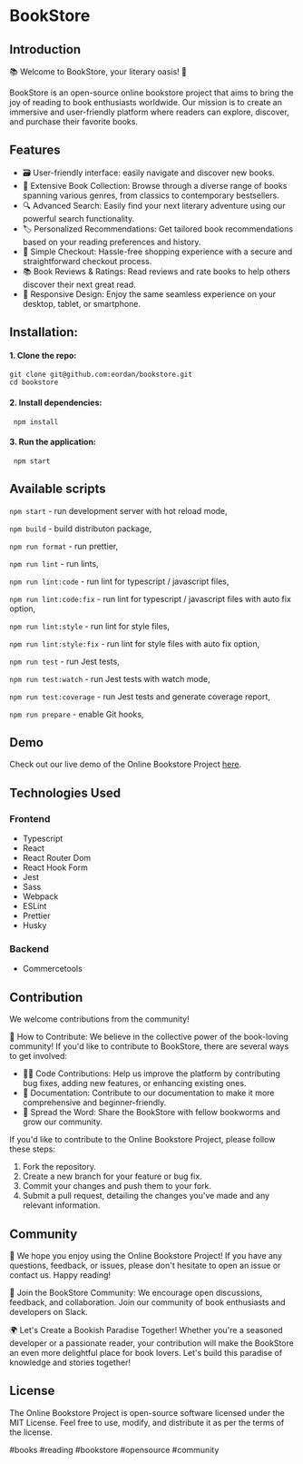 # BookStore

## Introduction

📚 Welcome to BookStore, your literary oasis! 🌟

BookStore is an open-source online bookstore project that aims to bring the joy of reading to book enthusiasts worldwide. Our mission is to create an immersive and user-friendly platform where readers can explore, discover, and purchase their favorite books.

## Features

- 🗃 User-friendly interface: easily navigate and discover new books.
- 📖 Extensive Book Collection: Browse through a diverse range of books spanning various genres, from classics to contemporary bestsellers.
- 🔍 Advanced Search: Easily find your next literary adventure using our powerful search functionality.
- 🏷️ Personalized Recommendations: Get tailored book recommendations based on your reading preferences and history.
- 🛒 Simple Checkout: Hassle-free shopping experience with a secure and straightforward checkout process.
- 📚 Book Reviews & Ratings: Read reviews and rate books to help others discover their next great read.
- 📱 Responsive Design: Enjoy the same seamless experience on your desktop, tablet, or smartphone.

## Installation:

#### 1. Clone the repo:

```shell
git clone git@github.com:eordan/bookstore.git
cd bookstore
```

#### 2. Install dependencies:

```shell
 npm install
```

#### 3. Run the application:

```shell
 npm start
```

## Available scripts

`npm start` - run development server with hot reload mode,

`npm build` - build distributon package,

`npm run format` - run prettier,

`npm run lint` - run lints,

`npm run lint:code` - run lint for typescript / javascript files,

`npm run lint:code:fix` - run lint for typescript / javascript files with auto fix option,

`npm run lint:style` - run lint for style files,

`npm run lint:style:fix` - run lint for style files with auto fix option,

`npm run test` - run Jest tests,

`npm run test:watch` - run Jest tests with watch mode,

`npm run test:coverage` - run Jest tests and generate coverage report,

`npm run prepare` - enable Git hooks,

## Demo

Check out our live demo of the Online Bookstore Project [here](https://develop--precious-youtiao-17dd40.netlify.app/).

## Technologies Used

### Frontend

- Typescript
- React
- React Router Dom
- React Hook Form
- Jest
- Sass
- Webpack
- ESLint
- Prettier
- Husky

### Backend

- Commercetools

## Contribution

We welcome contributions from the community!

🚀 How to Contribute:
We believe in the collective power of the book-loving community! If you'd like to contribute to BookStore, there are several ways to get involved:

- 👩‍💻 Code Contributions: Help us improve the platform by contributing bug fixes, adding new features, or enhancing existing ones.
- 📝 Documentation: Contribute to our documentation to make it more comprehensive and beginner-friendly.
- 🌟 Spread the Word: Share the BookStore with fellow bookworms and grow our community.

If you'd like to contribute to the Online Bookstore Project, please follow these steps:

1. Fork the repository.
2. Create a new branch for your feature or bug fix.
3. Commit your changes and push them to your fork.
4. Submit a pull request, detailing the changes you've made and any relevant information.

## Community

📖 We hope you enjoy using the Online Bookstore Project! If you have any questions, feedback, or issues, please don't hesitate to open an issue or contact us. Happy reading!

📢 Join the BookStore Community:
We encourage open discussions, feedback, and collaboration. Join our community of book enthusiasts and developers on Slack.

🌍 Let's Create a Bookish Paradise Together!
Whether you're a seasoned developer or a passionate reader, your contribution will make the BookStore an even more delightful place for book lovers. Let's build this paradise of knowledge and stories together!

## License

The Online Bookstore Project is open-source software licensed under the MIT License. Feel free to use, modify, and distribute it as per the terms of the license.

#books #reading #bookstore #opensource #community
